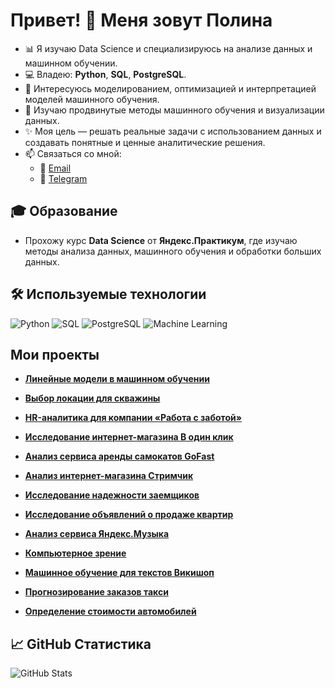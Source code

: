 # Привет! 👋 Меня зовут Полина

- 📊 Я изучаю Data Science и специализируюсь на анализе данных и машинном обучении.  
- 💻 Владею: **Python**, **SQL**, **PostgreSQL**.  
- 🤖 Интересуюсь моделированием, оптимизацией и интерпретацией моделей машинного обучения.  
- 🌱 Изучаю продвинутые методы машинного обучения и визуализации данных.  
- ✨ Моя цель — решать реальные задачи с использованием данных и создавать понятные и ценные аналитические решения.  
- 📫 Связаться со мной:  
  - 📧 [Email](polyasurova@yandex.ru)  
  - 📱 [Telegram](https://t.me/polinasurova)
  
 ## 🎓 Образование
- Прохожу курс **Data Science** от **Яндекс.Практикум**, где изучаю методы анализа данных, машинного обучения и обработки больших данных.

## 🛠️ Используемые технологии
![Python](https://img.shields.io/badge/-Python-3776AB?style=flat-square&logo=python&logoColor=white)
![SQL](https://img.shields.io/badge/-SQL-4479A1?style=flat-square&logo=postgresql&logoColor=white)
![PostgreSQL](https://img.shields.io/badge/-PostgreSQL-336791?style=flat-square&logo=postgresql&logoColor=white)
![Machine Learning](https://img.shields.io/badge/-Machine%20Learning-102230?style=flat-square&logo=scikit-learn&logoColor=white)

## Мои проекты
- [**Линейные модели в машинном обучении**](https://github.com/polinasvp/Linear-models-in-machine-learning)

- [**Выбор локации для скважины**](https://github.com/polinasvp/choosing-a-location-for-wells) 

- [**HR-аналитика для компании «Работа с заботой»**](https://github.com/polinasvp/HR-analytics-for-the-company-Work-with-care-)

- [**Исследование интернет-магазина В один клик**](https://github.com/polinasvp/One-click-Online-Store-Research) 

- [**Анализ сервиса аренды самокатов GoFast**](https://github.com/polinasvp/-GoFast-Analysis-of-the-GoFast-scooter-rental-service)

- [**Анализ интернет-магазина Стримчик**](https://github.com/polinasvp/Analysis-of-the-online-store-Streamchik)

- [**Исследование надежности заемщиков**](https://github.com/polinasvp/Investigation-of-the-reliability-of-borrowers)
  
- [**Исследование объявлений о продаже квартир**](https://github.com/polinasvp/Research-of-apartment-sale-ads)

- [**Анализ сервиса Яндекс.Музыка**](https://github.com/polinasvp/Yandex-Music)

- [**Компьютерное зрение**](https://github.com/polinasvp/computer-vision)

- [**Машинное обучение для текстов Викишоп**](https://github.com/polinasvp/Machine-learning-Vikishop)
  
- [**Прогнозирование заказов такси**](https://github.com/polinasvp/forecasting-taxi-orders)

- [**Определение стоимости автомобилей**](https://github.com/polinasvp/-value-of-the-car)


## 📈 GitHub Статистика
![GitHub Stats](https://github-readme-stats.vercel.app/api?username=polinasvp&show_icons=true&theme=radical)
